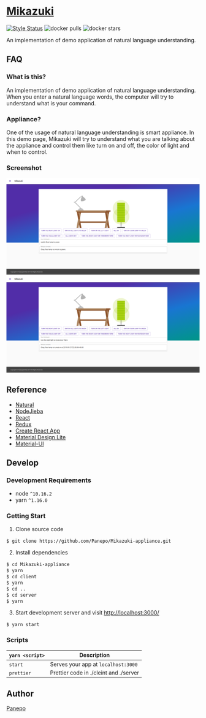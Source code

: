 # [Mikazuki](https://github.com/Panepo/Mikazuki-appliance)

[![Style Status][prettier-image]][prettier-url] ![docker pulls][docker-pull] ![docker stars][docker-star]

[prettier-image]: https://img.shields.io/badge/code_style-prettier-ff69b4.svg
[prettier-url]: https://github.com/prettier/prettier
[docker-pull]: https://img.shields.io/docker/pulls/panepo/mikazuki-appliance.svg
[docker-star]: https://img.shields.io/docker/stars/panepo/mikazuki-appliance.svg

An implementation of demo application of natural language understanding.

## FAQ

### What is this?

An implementation of demo application of natural language understanding. When you enter a natural language words, the computer will try to understand what is your command.

### Appliance?

One of the usage of natural language understanding is smart appliance. In this demo page, Mikazuki will try to understand what you are talking about the appliance and control them like turn on and off, the color of light and when to control.

### Screenshot

![screenshot](https://github.com/Panepo/Mikazuki-appliance/blob/master/documents/screenshot1.png)
![screenshot](https://github.com/Panepo/Mikazuki-appliance/blob/master/documents/screenshot2.png)

## Reference

* [Natural](https://github.com/NaturalNode/natural)
* [NodeJieba](https://github.com/yanyiwu/nodejieba)
* [React](https://facebook.github.io/react/)
* [Redux](http://redux.js.org/)
* [Create React App ](https://github.com/facebook/create-react-app)
* [Material Design Lite](https://getmdl.io/)
* [Material-UI](https://material-ui.com/)

## Develop

### Development Requirements
* node `^10.16.2`
* yarn `^1.16.0`

### Getting Start

1. Clone source code
```
$ git clone https://github.com/Panepo/Mikazuki-appliance.git
```
2. Install dependencies
```
$ cd Mikazuki-appliance
$ yarn
$ cd client
$ yarn
$ cd ..
$ cd server
$ yarn
```
3. Start development server and visit [http://localhost:3000/](http://localhost:3000/)
```
$ yarn start
```
### Scripts

|`yarn <script>`       |Description|
|-------------------|-----------|
|`start`            |Serves your app at `localhost:3000`|
|`prettier`         |Prettier code in ./cleint and ./server|

## Author

[Panepo](https://github.com/Panepo)
